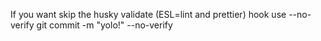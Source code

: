 If you want skip the husky validate (ESL=lint and prettier) hook use --no-verify
git commit -m "yolo!" --no-verify
